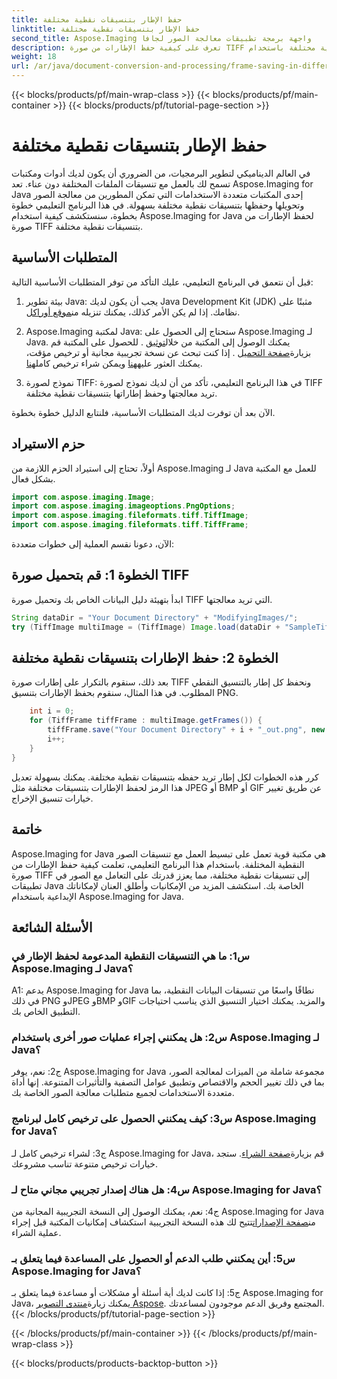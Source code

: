 ```yaml
---
title: حفظ الإطار بتنسيقات نقطية مختلفة
linktitle: حفظ الإطار بتنسيقات نقطية مختلفة
second_title: Aspose.Imaging واجهة برمجة تطبيقات معالجة الصور لجافا
description: تعرف على كيفية حفظ الإطارات من صورة TIFF بتنسيقات نقطية مختلفة باستخدام Aspose.Imaging for Java. تعزيز معالجة الصور في تطبيقات Java الخاصة بك.
weight: 18
url: /ar/java/document-conversion-and-processing/frame-saving-in-different-raster-formats/
---
```


{{< blocks/products/pf/main-wrap-class >}}
{{< blocks/products/pf/main-container >}}
{{< blocks/products/pf/tutorial-page-section >}}

# حفظ الإطار بتنسيقات نقطية مختلفة

في العالم الديناميكي لتطوير البرمجيات، من الضروري أن يكون لديك أدوات ومكتبات تسمح لك بالعمل مع تنسيقات الملفات المختلفة دون عناء. تعد Aspose.Imaging for Java إحدى المكتبات متعددة الاستخدامات التي تمكن المطورين من معالجة الصور وتحويلها وحفظها بتنسيقات نقطية مختلفة بسهولة. في هذا البرنامج التعليمي خطوة بخطوة، سنستكشف كيفية استخدام Aspose.Imaging for Java لحفظ الإطارات من صورة TIFF بتنسيقات نقطية مختلفة.

## المتطلبات الأساسية

قبل أن نتعمق في البرنامج التعليمي، عليك التأكد من توفر المتطلبات الأساسية التالية:

1.  بيئة تطوير Java: يجب أن يكون لديك Java Development Kit (JDK) مثبتًا على نظامك. إذا لم يكن الأمر كذلك، يمكنك تنزيله من[موقع أوراكل](https://www.oracle.com/java/technologies/javase-downloads).

2.  Aspose.Imaging لمكتبة Java: ستحتاج إلى الحصول على Aspose.Imaging لـ Java. يمكنك الوصول إلى المكتبة من خلال[توثيق](https://reference.aspose.com/imaging/java/) . للحصول على المكتبة قم بزيارة[صفحة التحميل](https://releases.aspose.com/imaging/java/) . إذا كنت تبحث عن نسخة تجريبية مجانية أو ترخيص مؤقت، يمكنك العثور عليه[هنا](https://releases.aspose.com/) ويمكن شراء ترخيص كامل[هنا](https://purchase.aspose.com/buy).

3. نموذج لصورة TIFF: في هذا البرنامج التعليمي، تأكد من أن لديك نموذج لصورة TIFF تريد معالجتها وحفظ إطاراتها بتنسيقات نقطية مختلفة.

الآن بعد أن توفرت لديك المتطلبات الأساسية، فلنتابع الدليل خطوة بخطوة.

## حزم الاستيراد

أولاً، تحتاج إلى استيراد الحزم اللازمة من Aspose.Imaging لـ Java للعمل مع المكتبة بشكل فعال.

```java
import com.aspose.imaging.Image;
import com.aspose.imaging.imageoptions.PngOptions;
import com.aspose.imaging.fileformats.tiff.TiffImage;
import com.aspose.imaging.fileformats.tiff.TiffFrame;
```

الآن، دعونا نقسم العملية إلى خطوات متعددة:

## الخطوة 1: قم بتحميل صورة TIFF

ابدأ بتهيئة دليل البيانات الخاص بك وتحميل صورة TIFF التي تريد معالجتها.

```java
String dataDir = "Your Document Directory" + "ModifyingImages/";
try (TiffImage multiImage = (TiffImage) Image.load(dataDir + "SampleTiff1.tiff")) {
```

## الخطوة 2: حفظ الإطارات بتنسيقات نقطية مختلفة

بعد ذلك، سنقوم بالتكرار على إطارات صورة TIFF ونحفظ كل إطار بالتنسيق النقطي المطلوب. في هذا المثال، سنقوم بحفظ الإطارات بتنسيق PNG.

```java
    int i = 0;
    for (TiffFrame tiffFrame : multiImage.getFrames()) {
        tiffFrame.save("Your Document Directory" + i + "_out.png", new PngOptions());
        i++;
    }
}
```

كرر هذه الخطوات لكل إطار تريد حفظه بتنسيقات نقطية مختلفة. يمكنك بسهولة تعديل هذا الرمز لحفظ الإطارات بتنسيقات مختلفة مثل JPEG أو BMP أو GIF عن طريق تغيير خيارات تنسيق الإخراج.

## خاتمة

Aspose.Imaging for Java هي مكتبة قوية تعمل على تبسيط العمل مع تنسيقات الصور النقطية المختلفة. باستخدام هذا البرنامج التعليمي، تعلمت كيفية حفظ الإطارات من صورة TIFF إلى تنسيقات نقطية مختلفة، مما يعزز قدرتك على التعامل مع الصور في تطبيقات Java الخاصة بك. استكشف المزيد من الإمكانيات وأطلق العنان لإمكاناتك الإبداعية باستخدام Aspose.Imaging for Java.

## الأسئلة الشائعة

### س1: ما هي التنسيقات النقطية المدعومة لحفظ الإطار في Aspose.Imaging لـ Java؟

A1: يدعم Aspose.Imaging for Java نطاقًا واسعًا من تنسيقات البيانات النقطية، بما في ذلك PNG وJPEG وBMP وGIF والمزيد. يمكنك اختيار التنسيق الذي يناسب احتياجات التطبيق الخاص بك.

### س2: هل يمكنني إجراء عمليات صور أخرى باستخدام Aspose.Imaging لـ Java؟

ج2: نعم، يوفر Aspose.Imaging for Java مجموعة شاملة من الميزات لمعالجة الصور، بما في ذلك تغيير الحجم والاقتصاص وتطبيق عوامل التصفية والتأثيرات المتنوعة. إنها أداة متعددة الاستخدامات لجميع متطلبات معالجة الصور الخاصة بك.

### س3: كيف يمكنني الحصول على ترخيص كامل لبرنامج Aspose.Imaging for Java؟

 ج3: لشراء ترخيص كامل لـ Aspose.Imaging for Java، قم بزيارة[صفحة الشراء](https://purchase.aspose.com/buy). ستجد خيارات ترخيص متنوعة تناسب مشروعك.

### س4: هل هناك إصدار تجريبي مجاني متاح لـ Aspose.Imaging for Java؟

 ج4: نعم، يمكنك الوصول إلى النسخة التجريبية المجانية من Aspose.Imaging for Java من[صفحة الإصدارات](https://releases.aspose.com/)تتيح لك هذه النسخة التجريبية استكشاف إمكانيات المكتبة قبل إجراء عملية الشراء.

### س5: أين يمكنني طلب الدعم أو الحصول على المساعدة فيما يتعلق بـ Aspose.Imaging for Java؟

 ج5: إذا كانت لديك أية أسئلة أو مشكلات أو مساعدة فيما يتعلق بـ Aspose.Imaging for Java، يمكنك زيارة[منتدى التصوير Aspose](https://forum.aspose.com/). المجتمع وفريق الدعم موجودون لمساعدتك.
{{< /blocks/products/pf/tutorial-page-section >}}

{{< /blocks/products/pf/main-container >}}
{{< /blocks/products/pf/main-wrap-class >}}

{{< blocks/products/products-backtop-button >}}
